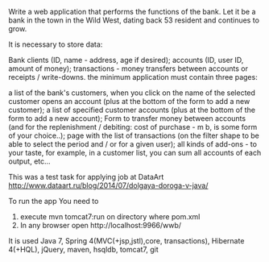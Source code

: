 Write a web application that performs the functions of the bank. Let it be a bank in the town in the Wild West, dating back 53 resident and continues to grow.

It is necessary to store data:

Bank clients (ID, name - address, age if desired);
accounts (ID, user ID, amount of money);
transactions - money transfers between accounts or receipts / write-downs.
the minimum application must contain three pages:

a list of the bank's customers, when you click on the name of the selected customer opens an account (plus at the bottom of the form to add a new customer);
a list of specified customer accounts (plus at the bottom of the form to add a new account);
Form to transfer money between accounts (and for the replenishment / debiting: cost of purchase - m b, is some form of your choice..);
page with the list of transactions (on the filter shape to be able to select the period and / or for a given user);
all kinds of add-ons - to your taste, for example, in a customer list, you can sum all accounts of each output, etc...


This was a test task for applying job at DataArt http://www.dataart.ru/blog/2014/07/dolgaya-doroga-v-java/


To run the app You need to 
1)  execute  mvn tomcat7:run  on directory where pom.xml
2) In any browser open  http://localhost:9966/wwb/

It is used Java 7, Spring 4(MVC(+jsp,jstl),core, transactions), Hibernate 4(+HQL), jQuery, maven, hsqldb, tomcat7, git  

